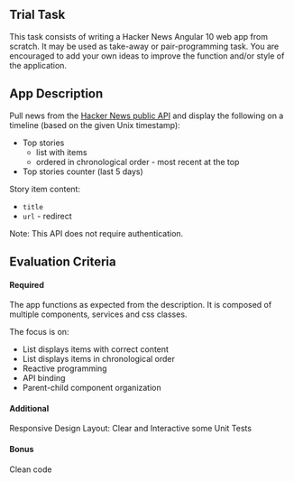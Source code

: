 ## Trial Task

This task consists of writing a Hacker News Angular 10 web app from scratch.
It may be used as take-away or pair-programming task.
You are encouraged to add your own ideas to improve the function and/or style of the application.

## App Description

Pull news from the [Hacker News public API](https://github.com/HackerNews/API) and display the following on 
a timeline (based on the given Unix timestamp):

- Top stories 
  - list with items 
  - ordered in chronological order - most recent at the top
- Top stories counter (last 5 days)

Story item content:
- `title`
- `url` - redirect

Note: This API does not require authentication.

## Evaluation Criteria

#### Required

The app functions as expected from the description. It is composed of multiple components, services and css classes.

The focus is on:
- List displays items with correct content
- List displays items in chronological order
- Reactive programming
- API binding
- Parent-child component organization

#### Additional

Responsive Design
Layout: Clear and Interactive
some Unit Tests

#### Bonus

Clean code
